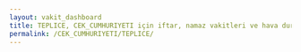 ```yaml
---
layout: vakit_dashboard
title: TEPLICE, CEK_CUMHURIYETI için iftar, namaz vakitleri ve hava durumu - ilçe/eyalet seç
permalink: /CEK_CUMHURIYETI/TEPLICE/
---
```


<script type="text/javascript">
  var GLOBAL_COUNTRY = 'CEK_CUMHURIYETI';
  var GLOBAL_CITY = 'TEPLICE';
  var GLOBAL_STATE = '';
  var lat = 72;
  var lon = 21;
</script>
